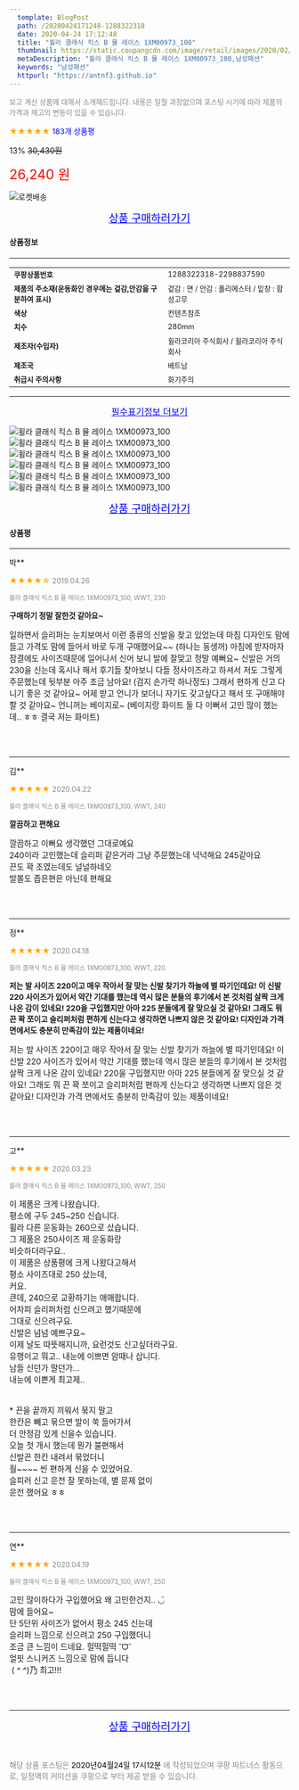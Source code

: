 ```yaml
---
  template: BlogPost
  path: /20200424171248-1288322318
  date: 2020-04-24 17:12:48
  title: "휠라 클래식 킥스 B 뮬 레이스 1XM00973_100"
  thumbnail: https://static.coupangcdn.com/image/retail/images/2020/02/21/12/8/6d1d88e3-ce52-4932-9640-0ba3ba219291.jpg
  metaDescription: "휠라 클래식 킥스 B 뮬 레이스 1XM00973_100,남성패션"
  keywords: "남성패션"
  httpurl: "https://antnf3.github.io"
---
```

  
<span style="color: #888;font-size:0.8rem">보고 계신 상품에 대해서 소개해드립니다.
내용은 일절 과장없으며 포스팅 시기에 따라 제품의 가격과 재고의 변동이 있을 수 있습니다.</span>
  
<span style="color: orange;">★★★★★</span> <span style="color: blue;font-size: 0.85rem;">183개 상품평</span>

<span style="font-size: 0.9rem">13%</span> <span style="font-size: 0.9rem">~~30,430원~~</span>

<span style="color: red;font-size: 1.5rem;">26,240 원</span>

![로켓배송](https://postfiles.pstatic.net/MjAyMDA0MTBfMjcz/MDAxNTg2NDQ1OTAwMDc5.1T-Iy6-X12_V8iyof2OtSqUCu6urPUUOnjG41kbMy_kg.c1eqxaGayJ1XX0TGV24QXbZg9dvQ9C_dYZx39G_Z7Wog.PNG.cigshop2/rocket_logo.png?type=w773)

<p align="center"><a href="http://me2.do/5h7tRnHW" style="font-size: 1.2rem; color: blue;">상품 구매하러가기</a></p>

#### 상품정보

---

|                  |                       |
| ---------------- | --------------------- |
| **<span style="font-size:0.8rem;">쿠팡상품번호</span>** | <span style="font-size:0.8rem;">1288322318-2298837590</span> |
| **<span style="font-size:0.8rem;">제품의 주소재(운동화인 경우에는 겉감,안감을 구분하여 표시)</span>**    | <span style="font-size:0.8rem;">겉감 : 면 / 안감 : 폴리에스터 / 밑창 : 합성고무</span>        |
| **<span style="font-size:0.8rem;">색상</span>**    | <span style="font-size:0.8rem;">컨텐츠참조</span>        |
| **<span style="font-size:0.8rem;">치수</span>**    | <span style="font-size:0.8rem;">280mm</span>        |
| **<span style="font-size:0.8rem;">제조자(수입자)</span>**    | <span style="font-size:0.8rem;">휠라코리아 주식회사 / 휠라코리아 주식회사</span>        |
| **<span style="font-size:0.8rem;">제조국</span>**    | <span style="font-size:0.8rem;">베트남</span>        |
| **<span style="font-size:0.8rem;">취급시 주의사항</span>**    | <span style="font-size:0.8rem;">화기주의</span>        |



---

<p align="center"><a href="http://me2.do/5h7tRnHW" style="font-size: 1rem; color: blue;">필수표기정보 더보기</a></p>

![휠라 클래식 킥스 B 뮬 레이스 1XM00973_100](http://thumbnail7.coupangcdn.com/thumbnails/remote/q89/image/retail/images/225828619873210-7c0d99c5-08cc-4245-89a6-aed8117b4672.jpg)
![휠라 클래식 킥스 B 뮬 레이스 1XM00973_100](http://thumbnail6.coupangcdn.com/thumbnails/remote/q89/image/retail/images/2020/02/21/12/1/6bde921e-87d4-42fc-a36d-f478c8a35ad8.jpg)
![휠라 클래식 킥스 B 뮬 레이스 1XM00973_100](http://thumbnail8.coupangcdn.com/thumbnails/remote/q89/image/retail/images/2020/02/21/12/1/0f2b725c-ca47-4a29-9a09-155375c37429.jpg)
![휠라 클래식 킥스 B 뮬 레이스 1XM00973_100](http://thumbnail6.coupangcdn.com/thumbnails/remote/q89/image/retail/images/2020/02/21/12/9/e64776f5-3fac-4260-8d68-137954bb3576.jpg)
![휠라 클래식 킥스 B 뮬 레이스 1XM00973_100](http://thumbnail6.coupangcdn.com/thumbnails/remote/q89/image/retail/images/2020/02/21/12/8/b9bc5a91-a894-4432-bac7-a9b7043ef8c7.jpg)
![휠라 클래식 킥스 B 뮬 레이스 1XM00973_100](http://thumbnail10.coupangcdn.com/thumbnails/remote/q89/image/retail/images/2020/02/21/12/3/33091387-570a-44a9-9041-425d347f7215.jpg)

<p align="center"><a href="http://me2.do/5h7tRnHW" style="font-size: 1.2rem; color: blue;">상품 구매하러가기</a></p>

#### 상품평
  
---
  
박**
    
<span style="color: orange;">★★★★☆</span> <span style="font-size:0.8rem;color: #888;">2019.04.26</span>
    
<span style="color: #888;font-size:0.7rem">휠라 클래식 킥스 B 뮬 레이스 1XM00973_100, WWT, 230</span>
    
<span style="font-size:0.85rem">**구매하기 정말 잘한것 같아요~**</span>
    
<span style="font-size: 0.9rem;">일하면서 슬리퍼는 눈치보여서 이런 종류의 신발을 찾고 있었는데 마침 디자인도 맘에 들고 가격도 맘에 들어서 바로 두개 구매했어요~~ (하나는 동생꺼) 아침에 받자마자 잠결에도 사이즈때문에 일어나서 신어 보니 발에 잘맞고 정말 예뻐요~ 신발은 거의 230을 신는데 혹시나 해서 후기들 찾아보니 다들 정사이즈라고 하셔서 저도 그렇게 주문했는데 뒷부분 아주 조금 남아요! (검지 손가락 하나정도) 그래서 편하게 신고 다니기 좋은 것 같아요~ 어제 받고 언니가 보더니 자기도 갖고싶다고 해서 또 구매해야 할 것 같아요~ 언니꺼는 베이지로~ (베이지랑 화이트 둘 다 이뻐서 고민 많이 했는데.. ㅎㅎ 결국 저는 화이트)</span>
    
<br>
<br>

---
  
김**
    
<span style="color: orange;">★★★★★</span> <span style="font-size:0.8rem;color: #888;">2020.04.22</span>
    
<span style="color: #888;font-size:0.7rem">휠라 클래식 킥스 B 뮬 레이스 1XM00973_100, WWT, 240</span>
    
<span style="font-size:0.85rem">**깔끔하고 편해요**</span>
    
<span style="font-size: 0.9rem;">깔끔하고 이뻐요 생각했던 그대로예요<br/>240이라 고민했는데 슬리퍼 같은거라 그냥 주문했는데 넉넉해요 245같아요<br/>끈도 꽉 조였는데도 널널하네오<br/>발볼도 좁은편은 아닌데 편해요</span>
    
<br>
<br>

---
  
정**
    
<span style="color: orange;">★★★★★</span> <span style="font-size:0.8rem;color: #888;">2020.04.18</span>
    
<span style="color: #888;font-size:0.7rem">휠라 클래식 킥스 B 뮬 레이스 1XM00973_100, WWT, 220</span>
    
<span style="font-size:0.85rem">**저는 발 사이즈 220이고 매우 작아서 잘 맞는 신발 찾기가 하늘에 별 따기인데요! 이 신발 220 사이즈가 있어서 약간 기대를 했는데 역시 많은 분들의 후기에서 본 것처럼 살짝 크게 나온 감이 있네요! 220을 구입했지만 아마 225 분들에게 잘 맞으실 것 같아요! 그래도 뭐 끈 꽉 쪼이고 슬리퍼처럼 편하게 신는다고 생각하면 나쁘지 않은 것 같아요! 디자인과 가격 면에서도 충분히 만족감이 있는 제품이네요!**</span>
    
<span style="font-size: 0.9rem;">저는 발 사이즈 220이고 매우 작아서 잘 맞는 신발 찾기가 하늘에 별 따기인데요! 이 신발 220 사이즈가 있어서 약간 기대를 했는데 역시 많은 분들의 후기에서 본 것처럼 살짝 크게 나온 감이 있네요! 220을 구입했지만 아마 225 분들에게 잘 맞으실 것 같아요! 그래도 뭐 끈 꽉 쪼이고 슬리퍼처럼 편하게 신는다고 생각하면 나쁘지 않은 것 같아요! 디자인과 가격 면에서도 충분히 만족감이 있는 제품이네요!</span>
    
<br>
<br>

---
  
고**
    
<span style="color: orange;">★★★★★</span> <span style="font-size:0.8rem;color: #888;">2020.03.23</span>
    
<span style="color: #888;font-size:0.7rem">휠라 클래식 킥스 B 뮬 레이스 1XM00973_100, WWT, 250</span>
    

    
<span style="font-size: 0.9rem;">이 제품은 크게 나왔습니다.<br/>평소에 구두 245~250 신습니다.<br/>휠라 다른 운동화는 260으로 샀습니다.<br/>그 제품은 250사이즈 제 운동화랑<br/>비슷하더라구요..<br/>이 제품은 상품평에 크게 나왔다고해서<br/>평소 사이즈대로 250 샀는데,<br/>커요.<br/>큰데, 240으로 교환하기는 애매합니다.<br/>어차피 슬리퍼처럼 신으려고 했기때문에<br/>그대로 신으려구요.<br/>신발은 넘넘 예쁘구요~<br/>이제 날도 따뜻해지니까, 요런것도 신고싶더라구요.<br/>유행이고 뭐고.. 내눈에 이쁘면 암때나 삽니다.<br/>남들 신던가 말던가...<br/>내눈에 이쁜게 최고제..<br/><br/><br/>* 끈을 끝까지 끼워서 묶지 말고 <br/>한칸은 빼고 묶으면 발이 쑥 들어가서<br/>더 안정감 있게 신을수 있습니다. <br/>오늘 첫 개시 했는데 뭔가 불편해서<br/>신발끈 한칸 내려서 묶었더니 <br/>훨~~~~ 씬 편하게 신을 수 있었어요. <br/>슬피러 신고 운전 잘 못하는데, 별 문제 없이<br/>운전 했어요 ㅎㅎ</span>
    
<br>
<br>

---
  
연**
    
<span style="color: orange;">★★★★★</span> <span style="font-size:0.8rem;color: #888;">2020.04.19</span>
    
<span style="color: #888;font-size:0.7rem">휠라 클래식 킥스 B 뮬 레이스 1XM00973_100, WWT, 250</span>
    

    
<span style="font-size: 0.9rem;">고민 많이하다가 구입했어요 왜 고민한건지.. ◡̈ <br/>맘에 들어요~<br/>단 5단위 사이즈가 없어서 평소 245 신는데<br/>슬리퍼 느낌으로 신으려고 250 구입했더니 <br/>조금 큰 느낌이 드네요. 헐떡헐떡 ˘ᗜ˘ <br/>얼핏 스니커즈 느낌으로 맘에 듭니다<br/> (  ^ ^)乃 최고!!!</span>
    
<br>
<br>


  
---
  
<p align="center"><a href="http://me2.do/5h7tRnHW" style="font-size: 1.2rem; color: blue;">상품 구매하러가기</a></p>
  
<br>
  
<span style="font-size: 0.85rem; color: #888;">해당 상품 포스팅은 <span style="color: #000;"> 2020년04월24일 17시12분 </span> 에 작성되었으며 쿠팡 파트너스 활동으로, 일정액의 커미션을 쿠팡으로 부터 제공 받을 수 있습니다.</span>